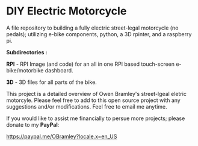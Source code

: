 # DIY Electric Motorcycle
A file repository to building a fully electric street-legal motorcycle (no pedals); utilizing e-bike components, python, a 3D rpinter, and a raspberry pi.

**Subdirectories :**

**RPI** - RPI Image (and code) for an all in one RPI based touch-screen e-bike/motorbike dashboard.

**3D** - 3D files for all parts of the bike.

This project is a detailed overview of Owen Bramley's street-lgeal eletric motorcyle. Please feel free to add to this open source project with any suggestions and/or modifications. Feel free to email me anytime.

If you would like to assist me financially to persue more projects; please donate to my **PayPal**:

https://paypal.me/OBramley?locale.x=en_US
